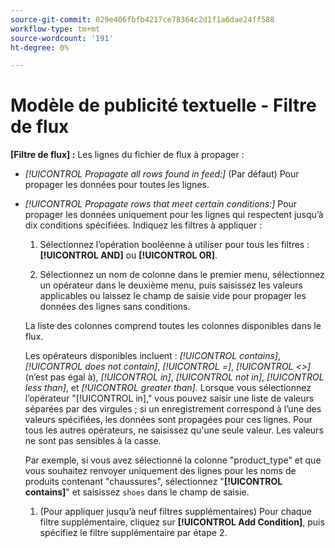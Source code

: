 ```yaml
---
source-git-commit: 029e406fbfb4217ce78364c2d1f1a6dae24ff588
workflow-type: tm+mt
source-wordcount: '191'
ht-degree: 0%

---
```

# Modèle de publicité textuelle - Filtre de flux

**\[Filtre de flux\] :** Les lignes du fichier de flux à propager :

* *[!UICONTROL Propagate all rows found in feed:]* (Par défaut) Pour propager les données pour toutes les lignes.

* *[!UICONTROL Propagate rows that meet certain conditions:]* Pour propager les données uniquement pour les lignes qui respectent jusqu’à dix conditions spécifiées. Indiquez les filtres à appliquer :

   1. Sélectionnez l’opération booléenne à utiliser pour tous les filtres :  **[!UICONTROL AND]** ou **[!UICONTROL OR]**.

   1. Sélectionnez un nom de colonne dans le premier menu, sélectionnez un opérateur dans le deuxième menu, puis saisissez les valeurs applicables ou laissez le champ de saisie vide pour propager les données des lignes sans conditions.

   La liste des colonnes comprend toutes les colonnes disponibles dans le flux.

   Les opérateurs disponibles incluent : *[!UICONTROL contains]*, *[!UICONTROL does not contain]*, *[!UICONTROL =]*, *[!UICONTROL <>]* (n’est pas égal à), *[!UICONTROL in]*, *[!UICONTROL not in]*, *[!UICONTROL less than]*, et *[!UICONTROL greater than]*. Lorsque vous sélectionnez l’opérateur &quot;[!UICONTROL in],&quot; vous pouvez saisir une liste de valeurs séparées par des virgules ; si un enregistrement correspond à l’une des valeurs spécifiées, les données sont propagées pour ces lignes. Pour tous les autres opérateurs, ne saisissez qu&#39;une seule valeur. Les valeurs ne sont pas sensibles à la casse.

   Par exemple, si vous avez sélectionné la colonne &quot;product_type&quot; et que vous souhaitez renvoyer uniquement des lignes pour les noms de produits contenant &quot;chaussures&quot;, sélectionnez &quot;**[!UICONTROL contains]**&quot; et saisissez `shoes` dans le champ de saisie.

   1. (Pour appliquer jusqu’à neuf filtres supplémentaires) Pour chaque filtre supplémentaire, cliquez sur **[!UICONTROL Add Condition]**, puis spécifiez le filtre supplémentaire par étape 2.
